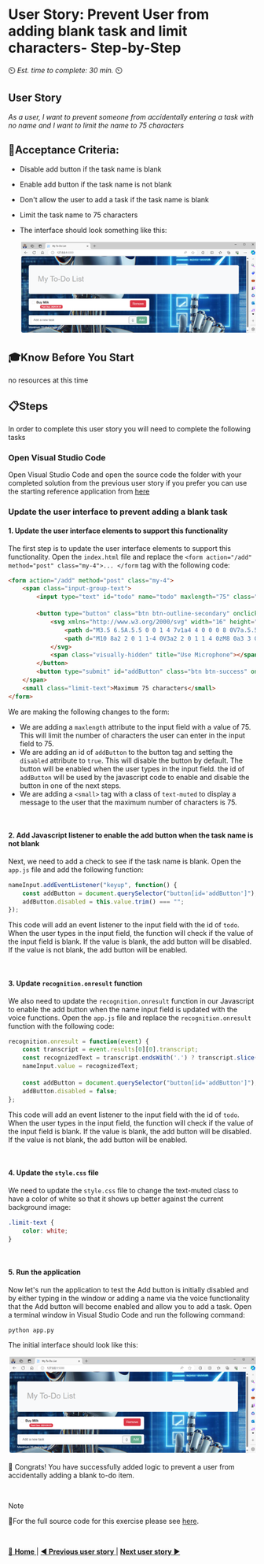 # User Story: Prevent User from adding blank task and limit characters- Step-by-Step
⏲️ _Est. time to complete: 30 min._ ⏲️

## User Story 
*As a user, I want to prevent someone from accidentally entering a task with no name and I want to limit the name to 75 characters*

## 🎯Acceptance Criteria:
- Disable add button if the task name is blank
- Enable add button if the task name is not blank
- Don't allow the user to add a task if the task name is blank
- Limit the task name to 75 characters
- The interface should look something like this:

    ![Index](/Track_1_ToDo_App/Sprint-07%20-%20Advanced%20Styling%20Your%20Web%20App/images/outcome-S07-F01-US03.png)
  

## 🎓Know Before You Start
no resources at this time


## 📋Steps

In order to complete this user story you will need to complete the following tasks

### Open Visual Studio Code
Open Visual Studio Code and open the source code the folder with your completed solution from the previous user story if you prefer you can use the starting reference application from [here](/Track_1_ToDo_App/Sprint-07%20-%20Advanced%20Styling%20Your%20Web%20App/src/app-s07-f01-us02/)


### Update the user interface to prevent adding a blank task

#### 1. Update the user interface elements to support this functionality
The first step is to update the user interface elements to support this functionality.  Open the `index.html` file and replace the `<form action="/add" method="post" class="my-4">... </form` tag with the following code:

```html
<form action="/add" method="post" class="my-4">
    <span class="input-group-text">
        <input type="text" id="todo" name="todo" maxlength="75" class="form-control" placeholder="Add a new task">
                        
        <button type="button" class="btn btn-outline-secondary" onclick="captureVoice()">
            <svg xmlns="http://www.w3.org/2000/svg" width="16" height="16" fill="currentColor" class="bi bi-mic" viewBox="0 0 16 16">
                <path d="M3.5 6.5A.5.5 0 0 1 4 7v1a4 4 0 0 0 8 0V7a.5.5 0 0 1 1 0v1a5 5 0 0 1-4.5 4.975V15h3a.5.5 0 0 1 0 1h-7a.5.5 0 0 1 0-1h3v-2.025A5 5 0 0 1 3 8V7a.5.5 0 0  1 .5-.5"></path>
                <path d="M10 8a2 2 0 1 1-4 0V3a2 2 0 1 1 4 0zM8 0a3 3 0 0 0-3 3v5a3 3 0 0 0 6 0V3a3 3 0 0 0-3-3"></path>
            </svg>
            <span class="visually-hidden" title="Use Microphone"></span>
        </button>
        <button type="submit" id="addButton" class="btn btn-success" onclick="clearHighlight()" disabled>Add</button>
    </span>
    <small class="limit-text">Maximum 75 characters</small>
</form>
```
We are making the following changes to the form:
- We are adding a `maxlength` attribute to the input field with a value of 75. This will limit the number of characters the user can enter in the input field to 75.  
- We are adding an id of `addButton` to the button tag and setting the `disabled` attribute to `true`. This will disable the button by default. The button will be enabled when the user types in the input field.  the id of `addButton` will be used by the javascript code to enable and disable the button in one of the next steps.
- We are adding a `<small>` tag with a class of `text-muted` to display a message to the user that the maximum number of characters is 75.

<br/>

#### 2. Add Javascript listener to enable the add button when the task name is not blank
Next, we need to add a check to see if the task name is blank. Open the `app.js` file and add the following function: 

```javascript
nameInput.addEventListener("keyup", function() {
    const addButton = document.querySelector("button[id='addButton']");
    addButton.disabled = this.value.trim() === "";
});
```
This code will add an event listener to the input field with the id of `todo`. When the user types in the input field, the function will check if the value of the input field is blank. If the value is blank, the add button will be disabled. If the value is not blank, the add button will be enabled.

<br/>

#### 3. Update `recognition.onresult` function
We also need to update the `recognition.onresult` function in our Javascript to enable the add button when the name input field is updated with the voice functions. Open the `app.js` file and replace the `recognition.onresult` function with the following code: 

```javascript
recognition.onresult = function(event) {
    const transcript = event.results[0][0].transcript;
    const recognizedText = transcript.endsWith('.') ? transcript.slice(0, -1) : transcript;
    nameInput.value = recognizedText;

    const addButton = document.querySelector("button[id='addButton']");
    addButton.disabled = false;
};
```
This code will add an event listener to the input field with the id of `todo`. When the user types in the input field, the function will check if the value of the input field is blank. If the value is blank, the add button will be disabled. If the value is not blank, the add button will be enabled.

<br/>

#### 4. Update the `style.css` file
We need to update the `style.css` file to change the text-muted class to have a color of white so that it shows up better against the current background image:

```css
.limit-text {
    color: white;
}
```

<br/>

#### 5. Run the application
Now let's run the application to test the Add button is initially disabled and by either typing in the window or adding a name via the voice functionality that the Add button will become enabled and allow you to add a task. Open a terminal window in Visual Studio Code and run the following command:

```bash
python app.py
```
The initial interface should look like this:

![outcome](/Track_1_ToDo_App/Sprint-07%20-%20Advanced%20Styling%20Your%20Web%20App/images/outcome-S07-F01-US03.png)

🎉 Congrats! You have successfully added logic to prevent a user from accidentally adding a blank to-do item.

<br/>

> [!NOTE]
> 📄For the full source code for this exercise please see [here](/Track_1_ToDo_App/Sprint-07%20-%20Advanced%20Styling%20Your%20Web%20App/src/app-s07-f01-us03/).

<br/>

[🔼 **Home** ](/Track_1_ToDo_App/README.md) | [**◀ Previous user story** ](User%20Story%202%20-%20Add%20Tabbed%20Interface.md) | [**Next user story**  ▶](User%20Story%204%20-%20Confirm%20Delete.md)